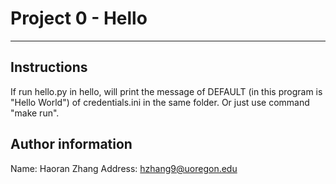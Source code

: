 # Project 0 - Hello
-------------
## Instructions
If run hello.py in hello, will print the message of DEFAULT (in this program is "Hello World") of credentials.ini in the same folder. Or just use command "make run".

## Author information
Name: Haoran Zhang
Address: hzhang9@uoregon.edu
